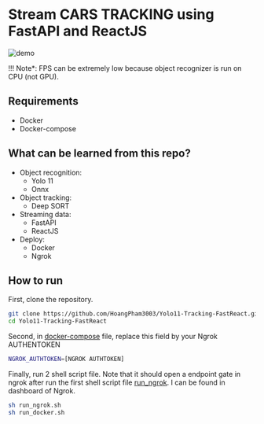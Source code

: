 # Stream CARS TRACKING using FastAPI and ReactJS

![demo](https://github.com/user-attachments/assets/a88137cb-38be-46cf-b422-6e70c5a39452)

!!! Note*: FPS can be extremely low because object recognizer is run on CPU (not GPU). 

## Requirements
- Docker
- Docker-compose

## What can be learned from this repo?
<ul>
<li>
  Object recognition:
  <ul>
    <li>Yolo 11</li>
    <li>Onnx</li>
  </ul>
</li>
<li>
  Object tracking:
  <ul>
    <li>Deep SORT</li>
  </ul>
</li>
<li>
  Streaming data:
  <ul>
    <li>FastAPI</li>
    <li>ReactJS</li>
  </ul>
</li>
<li>
  Deploy:
  <ul>
    <li>Docker</li>
    <li>Ngrok</li>
  </ul>
</li>
</ul>

## How to run

First, clone the repository.
```bash
git clone https://github.com/HoangPham3003/Yolo11-Tracking-FastReact.git
cd Yolo11-Tracking-FastReact
```
Second, in [docker-compose](https://github.com/HoangPham3003/Yolo11-Tracking-FastReact/blob/main/docker-compose.yml) file, replace this field by your Ngrok AUTHENTOKEN

```bash
NGROK_AUTHTOKEN=[NGROK AUTHTOKEN]
```
Finally, run 2 shell script file. Note that it should open a endpoint gate in ngrok after run the first shell script file [run_ngrok](https://github.com/HoangPham3003/Yolo11-Tracking-FastReact/blob/main/run_ngrok.sh). I can be found in dashboard of Ngrok.

```bash
sh run_ngrok.sh
sh run_docker.sh
```

